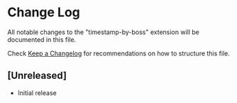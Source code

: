 # Change Log

All notable changes to the "timestamp-by-boss" extension will be documented in this file.

Check [Keep a Changelog](http://keepachangelog.com/) for recommendations on how to structure this file.

## [Unreleased]

- Initial release